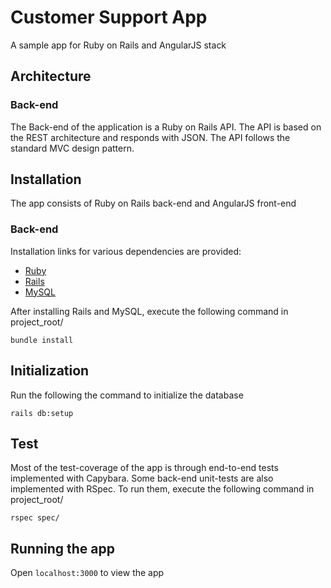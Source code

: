 # Customer Support App
A sample app for Ruby on Rails and AngularJS stack

## Architecture

### Back-end
The Back-end of the application is a Ruby on Rails API. The API is based on the REST architecture and responds with JSON. The API follows the standard MVC design pattern.

## Installation
The app consists of Ruby on Rails back-end and AngularJS front-end

### Back-end
Installation links for various dependencies are provided:
* [Ruby](https://www.ruby-lang.org/en/documentation/installation/)
* [Rails](http://guides.railsgirls.com/install#setup-for-linux)
* [MySQL](https://www.tutorialspoint.com/mysql/mysql-installation.htm)

After installing Rails and MySQL, execute the following command in project_root/
```
bundle install
```

## Initialization
Run the following the command to initialize the database
```
rails db:setup
```

## Test
Most of the test-coverage of the app is through end-to-end tests implemented
with Capybara. Some back-end unit-tests are also implemented with RSpec. To run
them, execute the following command in project_root/
```
rspec spec/
```

## Running the app
Open `localhost:3000` to view the app